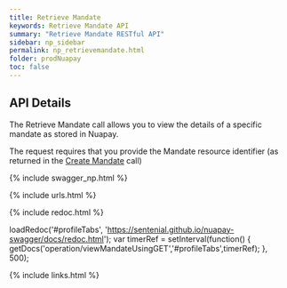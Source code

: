 ```yaml
---
title: Retrieve Mandate
keywords: Retrieve Mandate API
summary: "Retrieve Mandate RESTful API"
sidebar: np_sidebar
permalink: np_retrievemandate.html
folder: prodNuapay
toc: false
---
```


## API Details

The Retrieve Mandate call allows you to view the details of a specific mandate as stored in Nuapay.

The request requires that you provide the Mandate resource identifier (as returned in the <a href="np_createmandate.html">Create Mandate</a> call)

{% include swagger_np.html %}

{% include urls.html %}


<ul id="profileTabs" class="nav nav-tabs">
    
   
</ul>
   
{% include redoc.html %}
   
loadRedoc('#profileTabs', 'https://sentenial.github.io/nuapay-swagger/docs/redoc.html');
var timerRef = setInterval(function() { getDocs('operation/viewMandateUsingGET','#profileTabs',timerRef); }, 500);


</script>


<div id="mydiv"></div>
</div>
</div>


{% include links.html %}
